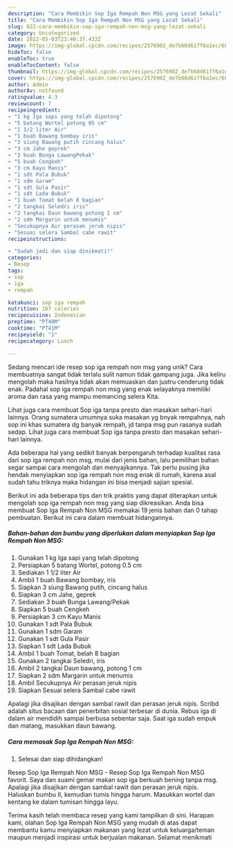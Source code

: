 ```yaml
---
description: "Cara Membikin Sop Iga Rempah Non MSG yang Lezat Sekali"
title: "Cara Membikin Sop Iga Rempah Non MSG yang Lezat Sekali"
slug: 622-cara-membikin-sop-iga-rempah-non-msg-yang-lezat-sekali
category: Uncategorized
date: 2022-05-03T23:40:37.432Z
image: https://img-global.cpcdn.com/recipes/2576902_de7b68d61ff6a1ec/680x482cq70/sop-iga-rempah-non-msg-foto-resep-utama.jpg
hideToc: false
enableToc: true
enableTocContent: false
thumbnail: https://img-global.cpcdn.com/recipes/2576902_de7b68d61ff6a1ec/680x482cq70/sop-iga-rempah-non-msg-foto-resep-utama.jpg
cover: https://img-global.cpcdn.com/recipes/2576902_de7b68d61ff6a1ec/680x482cq70/sop-iga-rempah-non-msg-foto-resep-utama.jpg
author: Admin
authorAv: notfound
ratingvalue: 4.3
reviewcount: 7
recipeingredient:
- "1 kg Iga sapi yang telah dipotong"
- "5 batang Wortel potong 05 cm"
- "1 1/2 liter Air"
- "1 buah Bawang bombay iris"
- "3 siung Bawang putih cincang halus"
- "3 cm Jahe geprek"
- "3 buah Bunga LawangPekak"
- "5 buah Cengkeh"
- "3 cm Kayu Manis"
- "1 sdt Pala Bubuk"
- "1 sdm Garam"
- "1 sdt Gula Pasir"
- "1 sdt Lada Bubuk"
- "1 buah Tomat belah 8 bagian"
- "2 tangkai Seledri iris"
- "2 tangkai Daun bawang potong 1 cm"
- "2 sdm Margarin untuk menumis"
- "Secukupnya Air perasan jeruk nipis"
- "Sesuai selera Sambal cabe rawit"
recipeinstructions:

- "Sudah jadi dan siap dinikmati!"
categories:
- Resep
tags:
- sop
- iga
- rempah

katakunci: sop iga rempah 
nutrition: 167 calories
recipecuisine: Indonesian
preptime: "PT40M"
cooktime: "PT41M"
recipeyield: "1"
recipecategory: Lunch

---
```





Sedang mencari ide resep sop iga rempah non msg yang unik? Cara membuatnya sangat tidak terlalu sulit namun tidak gampang juga. Jika keliru mengolah maka hasilnya tidak akan memuaskan dan justru cenderung tidak enak. Padahal sop iga rempah non msg yang enak selayaknya memiliki aroma dan rasa yang mampu memancing selera Kita.





Lihat juga cara membuat Sop iga tanpa presto dan masakan sehari-hari lainnya. Orang sumatera umumnya suka masakan yg bnyak rempahnya, nah sop ini khas sumatera dg banyak rempah, jd tanpa msg pun rasanya sudah sedap. Lihat juga cara membuat Sop iga tanpa presto dan masakan sehari-hari lainnya.

Ada beberapa hal yang sedikit banyak berpengaruh terhadap kualitas rasa dari sop iga rempah non msg, mulai dari jenis bahan, lalu pemilihan bahan segar sampai cara mengolah dan menyajikannya. Tak perlu pusing jika hendak menyiapkan sop iga rempah non msg enak di rumah, karena asal sudah tahu triknya maka hidangan ini bisa menjadi sajian spesial.






Berikut ini ada beberapa tips dan trik praktis yang dapat diterapkan untuk mengolah sop iga rempah non msg yang siap dikreasikan. Anda bisa membuat Sop Iga Rempah Non MSG memakai 19 jenis bahan dan 0 tahap pembuatan. Berikut ini cara dalam membuat hidangannya.

<!--inarticleads1-->

##### Bahan-bahan dan bumbu yang diperlukan dalam menyiapkan Sop Iga Rempah Non MSG:

1. Gunakan 1 kg Iga sapi yang telah dipotong
1. Persiapkan 5 batang Wortel, potong 0.5 cm
1. Sediakan 1 1/2 liter Air
1. Ambil 1 buah Bawang bombay, iris
1. Siapkan 3 siung Bawang putih, cincang halus
1. Siapkan 3 cm Jahe, geprek
1. Sediakan 3 buah Bunga Lawang/Pekak
1. Siapkan 5 buah Cengkeh
1. Persiapkan 3 cm Kayu Manis
1. Gunakan 1 sdt Pala Bubuk
1. Gunakan 1 sdm Garam
1. Gunakan 1 sdt Gula Pasir
1. Siapkan 1 sdt Lada Bubuk
1. Ambil 1 buah Tomat, belah 8 bagian
1. Gunakan 2 tangkai Seledri, iris
1. Ambil 2 tangkai Daun bawang, potong 1 cm
1. Siapkan 2 sdm Margarin untuk menumis
1. Ambil Secukupnya Air perasan jeruk nipis
1. Siapkan Sesuai selera Sambal cabe rawit


Apalagi jika disajikan dengan sambal rawit dan perasan jeruk nipis. Scribd adalah situs bacaan dan penerbitan sosial terbesar di dunia. Rebus iga di dalam air mendidih sampai berbusa sebentar saja. Saat iga sudah empuk dan matang, masukkan daun bawang. 

<!--inarticleads2-->

##### Cara memasak Sop Iga Rempah Non MSG:


1. Selesai dan siap dihidangkan!

Resep Sop Iga Rempah Non MSG - Resep Sop Iga Rempah Non MSG favorit. Saya dan suami gemar makan sop iga berkuah bening tanpa msg. Apalagi jika disajikan dengan sambal rawit dan perasan jeruk nipis. Haluskan bumbu II, kemudian tumis hingga harum. Masukkan wortel dan kentang ke dalam tumisan hingga layu. 

Terima kasih telah membaca resep yang kami tampilkan di sini. Harapan kami, olahan Sop Iga Rempah Non MSG yang mudah di atas dapat membantu kamu menyiapkan makanan yang lezat untuk keluarga/teman maupun menjadi inspirasi untuk berjualan makanan. Selamat menikmati
